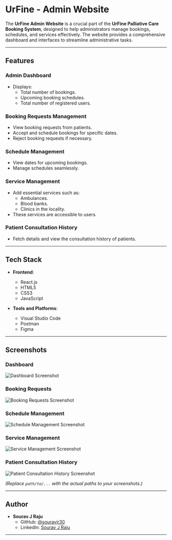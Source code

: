 # UrFine - Admin Website

The **UrFine Admin Website** is a crucial part of the **UrFine Palliative Care Booking System**, designed to help administrators manage bookings, schedules, and services effectively. The website provides a comprehensive dashboard and interfaces to streamline administrative tasks.

---

## Features

### Admin Dashboard
- Displays:
  - Total number of bookings.
  - Upcoming booking schedules.
  - Total number of registered users.

### Booking Requests Management
- View booking requests from patients.
- Accept and schedule bookings for specific dates.
- Reject booking requests if necessary.

### Schedule Management
- View dates for upcoming bookings.
- Manage schedules seamlessly.

### Service Management
- Add essential services such as:
  - Ambulances.
  - Blood banks.
  - Clinics in the locality.
- These services are accessible to users.

### Patient Consultation History
- Fetch details and view the consultation history of patients.

---

## Tech Stack

- **Frontend**:  
  - React.js  
  - HTML5  
  - CSS3  
  - JavaScript  

- **Tools and Platforms**:  
  - Visual Studio Code  
  - Postman  
  - Figma  

---

## Screenshots

### Dashboard
![Dashboard Screenshot](path/to/dashboard-screenshot.png)

### Booking Requests
![Booking Requests Screenshot](path/to/booking-requests-screenshot.png)

### Schedule Management
![Schedule Management Screenshot](path/to/schedule-management-screenshot.png)

### Service Management
![Service Management Screenshot](path/to/service-management-screenshot.png)

### Patient Consultation History
![Patient Consultation History Screenshot](path/to/consultation-history-screenshot.png)

*(Replace `path/to/...` with the actual paths to your screenshots.)*

---

## Author

- **Sourav J Raju**  
  - GitHub: [@souravjr30](https://github.com/souravjr30)  
  - LinkedIn: [Sourav J Raju](https://linkedin.com/in/souravjraju)  

---


